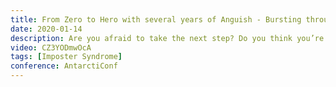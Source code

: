 ```yaml
---
title: From Zero to Hero with several years of Anguish - Bursting through barriers
date: 2020-01-14
description: Are you afraid to take the next step? Do you think you’re not good enough? Or wonder why you were hired in the first place? This is what we call Impostor Syndrome. Did you know some of the most famous, brilliant and amazing people suffer from it? In this talk I will share my experience and thoughts and hopefully help you take that step to become the developer you really want to become.
video: CZ3YODmwOcA
tags: [Imposter Syndrome]
conference: AntarctiConf
---
```

